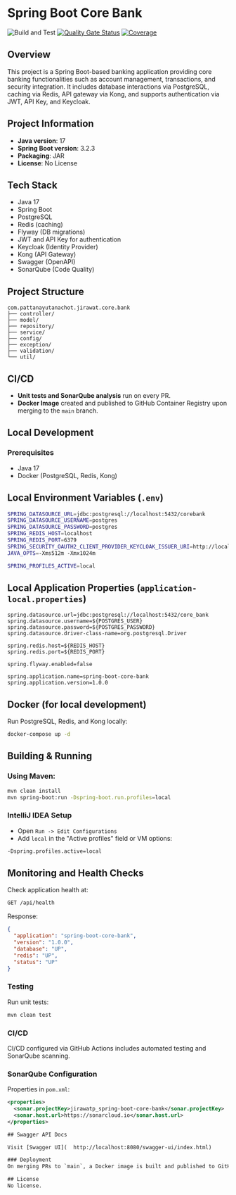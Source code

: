 # Spring Boot Core Bank

![Build and Test](https://github.com/jirawatp/spring-boot-core-bank/actions/workflows/build.yml/badge.svg)
[![Quality Gate Status](https://sonarcloud.io/api/project_badges/measure?project=jirawatp_spring-boot-core-bank&metric=alert_status)](https://sonarcloud.io/summary/new_code?id=jirawatp_spring-boot-core-bank)
[![Coverage](https://sonarcloud.io/api/project_badges/measure?project=jirawatp_spring-boot-core-bank&metric=coverage)](https://sonarcloud.io/summary/new_code?id=jirawatp_spring-boot-core-bank)


## Overview

This project is a Spring Boot-based banking application providing core banking functionalities such as account management, transactions, and security integration. It includes database interactions via PostgreSQL, caching via Redis, API gateway via Kong, and supports authentication via JWT, API Key, and Keycloak.

## Project Information

- **Java version**: 17
- **Spring Boot version**: 3.2.3
- **Packaging**: JAR
- **License**: No License

## Tech Stack

- Java 17
- Spring Boot
- PostgreSQL
- Redis (caching)
- Flyway (DB migrations)
- JWT and API Key for authentication
- Keycloak (Identity Provider)
- Kong (API Gateway)
- Swagger (OpenAPI)
- SonarQube (Code Quality)

## Project Structure
```
com.pattanayutanachot.jirawat.core.bank
├── controller/
├── model/
├── repository/
├── service/
├── config/
├── exception/
├── validation/
└── util/
```

## CI/CD

- **Unit tests and SonarQube analysis** run on every PR.
- **Docker Image** created and published to GitHub Container Registry upon merging to the `main` branch.

## Local Development

### Prerequisites
- Java 17
- Docker (PostgreSQL, Redis, Kong)

## Local Environment Variables (`.env`)

```sh
SPRING_DATASOURCE_URL=jdbc:postgresql://localhost:5432/corebank
SPRING_DATASOURCE_USERNAME=postgres
SPRING_DATASOURCE_PASSWORD=postgres
SPRING_REDIS_HOST=localhost
SPRING_REDIS_PORT=6379
SPRING_SECURITY_OAUTH2_CLIENT_PROVIDER_KEYCLOAK_ISSUER_URI=http://localhost:8081/auth/realms/corebank
JAVA_OPTS=-Xms512m -Xmx1024m

SPRING_PROFILES_ACTIVE=local
```

## Local Application Properties (`application-local.properties`)

```properties
spring.datasource.url=jdbc:postgresql://localhost:5432/core_bank
spring.datasource.username=${POSTGRES_USER}
spring.datasource.password=${POSTGRES_PASSWORD}
spring.datasource.driver-class-name=org.postgresql.Driver

spring.redis.host=${REDIS_HOST}
spring.redis.port=${REDIS_PORT}

spring.flyway.enabled=false

spring.application.name=spring-boot-core-bank
spring.application.version=1.0.0
```

## Docker (for local development)

Run PostgreSQL, Redis, and Kong locally:

```sh
docker-compose up -d
```

## Building & Running

### Using Maven:

```sh
mvn clean install
mvn spring-boot:run -Dspring-boot.run.profiles=local
```

### IntelliJ IDEA Setup

- Open `Run -> Edit Configurations`
- Add `local` in the "Active profiles" field or VM options:

```sh
-Dspring.profiles.active=local
```

## Monitoring and Health Checks

Check application health at:

```sh
GET /api/health
```

Response:

```json
{
  "application": "spring-boot-core-bank",
  "version": "1.0.0",
  "database": "UP",
  "redis": "UP",
  "status": "UP"
}
```

### Testing
Run unit tests:
```bash
mvn clean test
```

### CI/CD
CI/CD configured via GitHub Actions includes automated testing and SonarQube scanning.

### SonarQube Configuration
Properties in `pom.xml`:
```xml
<properties>
  <sonar.projectKey>jirawatp_spring-boot-core-bank</sonar.projectKey>
  <sonar.host.url>https://sonarcloud.io</sonar.host.url>
</properties>

## Swagger API Docs

Visit [Swagger UI](  http://localhost:8080/swagger-ui/index.html)

### Deployment
On merging PRs to `main`, a Docker image is built and published to GitHub Container Registry (GHCR).

## License
No license.